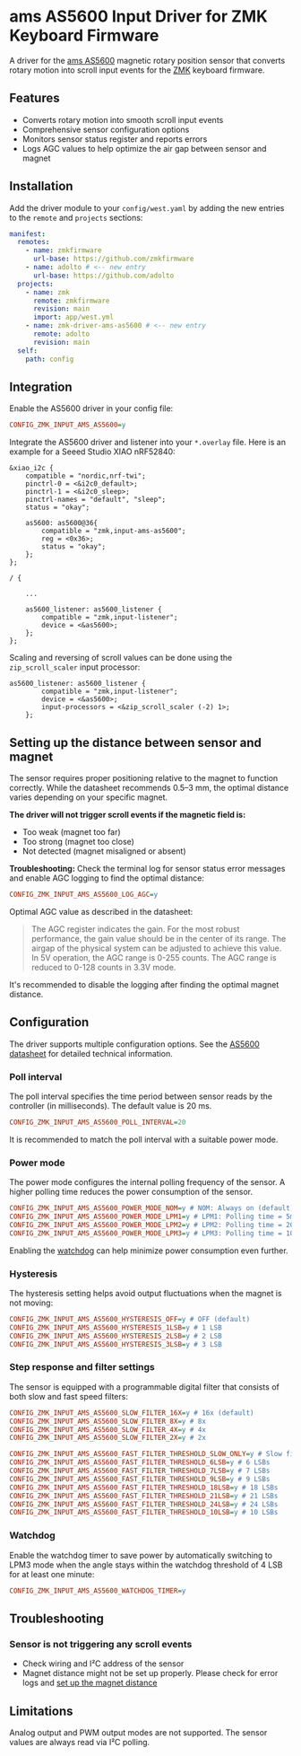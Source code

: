 # ams AS5600 Input Driver for ZMK Keyboard Firmware

A driver for the [ams AS5600](https://ams-osram.com/products/sensor-solutions/position-sensors/ams-as5600-position-sensor) magnetic rotary position sensor that converts rotary motion into scroll input events for the [ZMK](https://github.com/zmkfirmware/zmk) keyboard firmware.

## Features

- Converts rotary motion into smooth scroll input events
- Comprehensive sensor configuration options
- Monitors sensor status register and reports errors
- Logs AGC values to help optimize the air gap between sensor and magnet

## Installation

Add the driver module to your `config/west.yaml` by adding the new entries to the `remote` and `projects` sections:

```yaml
manifest:
  remotes:
    - name: zmkfirmware
      url-base: https://github.com/zmkfirmware
    - name: adolto # <-- new entry
      url-base: https://github.com/adolto
  projects:
    - name: zmk
      remote: zmkfirmware
      revision: main
      import: app/west.yml
    - name: zmk-driver-ams-as5600 # <-- new entry
      remote: adolto
      revision: main
  self:
    path: config
```

## Integration

Enable the AS5600 driver in your config file:

```ini
CONFIG_ZMK_INPUT_AMS_AS5600=y
```

Integrate the AS5600 driver and listener into your `*.overlay` file.
Here is an example for a Seeed Studio XIAO nRF52840:

```dts
&xiao_i2c {
    compatible = "nordic,nrf-twi";
    pinctrl-0 = <&i2c0_default>;
    pinctrl-1 = <&i2c0_sleep>;
    pinctrl-names = "default", "sleep";
    status = "okay";

    as5600: as5600@36{
        compatible = "zmk,input-ams-as5600";
        reg = <0x36>;
        status = "okay";
    };
};

/ {
    
    ...

    as5600_listener: as5600_listener {
        compatible = "zmk,input-listener";
        device = <&as5600>;
    };
};
```

Scaling and reversing of scroll values can be done using the `zip_scroll_scaler` input processor:

```dts
as5600_listener: as5600_listener {
        compatible = "zmk,input-listener";
        device = <&as5600>;
        input-processors = <&zip_scroll_scaler (-2) 1>;
    };
```

## Setting up the distance between sensor and magnet

The sensor requires proper positioning relative to the magnet to function correctly. While the datasheet recommends 0.5–3 mm, the optimal distance varies depending on your specific magnet.

**The driver will not trigger scroll events if the magnetic field is:**

- Too weak (magnet too far)
- Too strong (magnet too close)
- Not detected (magnet misaligned or absent)

**Troubleshooting:** Check the terminal log for sensor status error messages and enable AGC logging to find the optimal distance:

```ini
CONFIG_ZMK_INPUT_AMS_AS5600_LOG_AGC=y
```

Optimal AGC value as described in the datasheet:

> The AGC register indicates the gain. For
the most robust performance, the gain value should be in the
center of its range. The airgap of the physical system can be
adjusted to achieve this value.\
In 5V operation, the AGC range is 0-255 counts. The AGC range
is reduced to 0-128 counts in 3.3V mode.

It's recommended to disable the logging after finding the optimal magnet distance.

## Configuration

The driver supports multiple configuration options.
See the [AS5600 datasheet](https://look.ams-osram.com/m/7059eac7531a86fd/original/AS5600-DS000365.pdf) for detailed technical information.

### Poll interval

The poll interval specifies the time period between sensor reads by the controller (in milliseconds).
The default value is 20 ms.

``` ini
CONFIG_ZMK_INPUT_AMS_AS5600_POLL_INTERVAL=20
```

It is recommended to match the poll interval with a suitable power mode.

### Power mode

The power mode configures the internal polling frequency of the sensor.
A higher polling time reduces the power consumption of the sensor.

``` ini
CONFIG_ZMK_INPUT_AMS_AS5600_POWER_MODE_NOM=y # NOM: Always on (default)
CONFIG_ZMK_INPUT_AMS_AS5600_POWER_MODE_LPM1=y # LPM1: Polling time = 5ms
CONFIG_ZMK_INPUT_AMS_AS5600_POWER_MODE_LPM2=y # LPM2: Polling time = 20ms
CONFIG_ZMK_INPUT_AMS_AS5600_POWER_MODE_LPM3=y # LPM3: Polling time = 100ms
```

Enabling the [watchdog](#watchdog) can help minimize power consumption even further.

### Hysteresis

The hysteresis setting helps avoid output fluctuations when the magnet is not moving:

``` ini
CONFIG_ZMK_INPUT_AMS_AS5600_HYSTERESIS_OFF=y # OFF (default)
CONFIG_ZMK_INPUT_AMS_AS5600_HYSTERESIS_1LSB=y # 1 LSB
CONFIG_ZMK_INPUT_AMS_AS5600_HYSTERESIS_2LSB=y # 2 LSB
CONFIG_ZMK_INPUT_AMS_AS5600_HYSTERESIS_3LSB=y # 3 LSB
```

### Step response and filter settings

The sensor is equipped with a programmable digital filter that consists of both slow and fast speed filters:

``` ini
CONFIG_ZMK_INPUT_AMS_AS5600_SLOW_FILTER_16X=y # 16x (default)
CONFIG_ZMK_INPUT_AMS_AS5600_SLOW_FILTER_8X=y # 8x
CONFIG_ZMK_INPUT_AMS_AS5600_SLOW_FILTER_4X=y # 4x
CONFIG_ZMK_INPUT_AMS_AS5600_SLOW_FILTER_2X=y # 2x
```

``` ini
CONFIG_ZMK_INPUT_AMS_AS5600_FAST_FILTER_THRESHOLD_SLOW_ONLY=y # Slow filter only (default)
CONFIG_ZMK_INPUT_AMS_AS5600_FAST_FILTER_THRESHOLD_6LSB=y # 6 LSBs
CONFIG_ZMK_INPUT_AMS_AS5600_FAST_FILTER_THRESHOLD_7LSB=y # 7 LSBs
CONFIG_ZMK_INPUT_AMS_AS5600_FAST_FILTER_THRESHOLD_9LSB=y # 9 LSBs
CONFIG_ZMK_INPUT_AMS_AS5600_FAST_FILTER_THRESHOLD_18LSB=y # 18 LSBs
CONFIG_ZMK_INPUT_AMS_AS5600_FAST_FILTER_THRESHOLD_21LSB=y # 21 LSBs
CONFIG_ZMK_INPUT_AMS_AS5600_FAST_FILTER_THRESHOLD_24LSB=y # 24 LSBs
CONFIG_ZMK_INPUT_AMS_AS5600_FAST_FILTER_THRESHOLD_10LSB=y # 10 LSBs
```

### Watchdog

Enable the watchdog timer to save power by automatically switching to LPM3 mode when the angle stays within the watchdog threshold of 4 LSB for at least one minute:

``` ini
CONFIG_ZMK_INPUT_AMS_AS5600_WATCHDOG_TIMER=y
```

## Troubleshooting

### Sensor is not triggering any scroll events

- Check wiring and I²C address of the sensor
- Magnet distance might not be set up properly. Please check for error logs and [set up the magnet distance](#setting-up-the-distance-between-sensor-and-magnet)

## Limitations

Analog output and PWM output modes are not supported.
The sensor values are always read via I²C polling.
